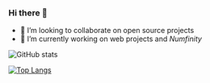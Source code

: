 ### Hi there 👋

- 👯 I’m looking to collaborate on open source projects
- 🔭 I’m currently working on web projects and _Numfinity_

![GitHub stats](https://github-readme-stats.vercel.app/api?username=aleksei324&show_icons=true&count_private=true&theme=dracula&include_all_commits=true)

[![Top Langs](https://github-readme-stats.vercel.app/api/top-langs/?username=aleksei324&theme=dracula)](https://github.com/anuraghazra/github-readme-stats)

<!--
**Aleksei324/Aleksei324** is a ✨ _special_ ✨ repository because its `README.md` (this file) appears on your GitHub profile.

Here are some ideas to get you started:

- 🌱 I’m currently learning ...
- 🤔 I’m looking for help with ...
- 💬 Ask me about ...
- 📫 How to reach me: ...
- 😄 Pronouns: ...
- ⚡ Fun fact: ...
-->
